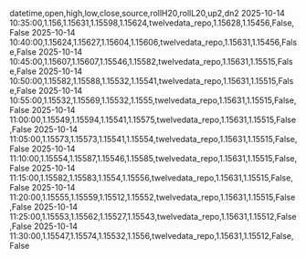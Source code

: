 datetime,open,high,low,close,source,rollH20,rollL20,up2,dn2
2025-10-14 10:35:00,1.156,1.15631,1.15598,1.15624,twelvedata_repo,1.15628,1.15456,False,False
2025-10-14 10:40:00,1.15624,1.15627,1.15604,1.15606,twelvedata_repo,1.15631,1.15456,False,False
2025-10-14 10:45:00,1.15607,1.15607,1.15546,1.15582,twelvedata_repo,1.15631,1.15515,False,False
2025-10-14 10:50:00,1.15582,1.15588,1.15532,1.15541,twelvedata_repo,1.15631,1.15515,False,False
2025-10-14 10:55:00,1.15532,1.15569,1.15532,1.1555,twelvedata_repo,1.15631,1.15515,False,False
2025-10-14 11:00:00,1.15549,1.15594,1.15541,1.15575,twelvedata_repo,1.15631,1.15515,False,False
2025-10-14 11:05:00,1.15573,1.15573,1.15541,1.15554,twelvedata_repo,1.15631,1.15515,False,False
2025-10-14 11:10:00,1.15554,1.15587,1.15546,1.15585,twelvedata_repo,1.15631,1.15515,False,False
2025-10-14 11:15:00,1.15582,1.15583,1.1554,1.15556,twelvedata_repo,1.15631,1.15515,False,False
2025-10-14 11:20:00,1.15555,1.15559,1.15512,1.15552,twelvedata_repo,1.15631,1.15515,False,False
2025-10-14 11:25:00,1.15553,1.15562,1.15527,1.15543,twelvedata_repo,1.15631,1.15512,False,False
2025-10-14 11:30:00,1.15547,1.15574,1.15532,1.1556,twelvedata_repo,1.15631,1.15512,False,False
